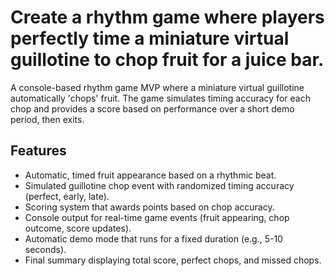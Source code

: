# Create a rhythm game where players perfectly time a miniature virtual guillotine to chop fruit for a juice bar.

A console-based rhythm game MVP where a miniature virtual guillotine automatically 'chops' fruit. The game simulates timing accuracy for each chop and provides a score based on performance over a short demo period, then exits.

## Features
- Automatic, timed fruit appearance based on a rhythmic beat.
- Simulated guillotine chop event with randomized timing accuracy (perfect, early, late).
- Scoring system that awards points based on chop accuracy.
- Console output for real-time game events (fruit appearing, chop outcome, score updates).
- Automatic demo mode that runs for a fixed duration (e.g., 5-10 seconds).
- Final summary displaying total score, perfect chops, and missed chops.